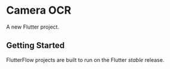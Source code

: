# Camera OCR

A new Flutter project.

## Getting Started

FlutterFlow projects are built to run on the Flutter _stable_ release.
